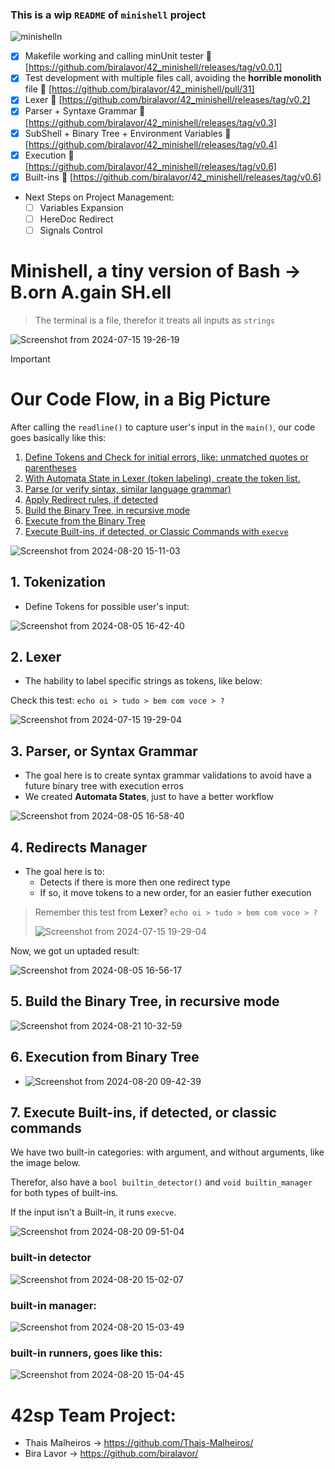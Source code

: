 ### This is a wip ```README``` of `minishell` project

![minishelln](https://github.com/biralavor/42_minishell/assets/80487147/9718ee86-fbb4-4625-b6cf-56176eb9d1a0)

- [x] Makefile working and calling minUnit tester :tada: [https://github.com/biralavor/42_minishell/releases/tag/v0.0.1]
- [x] Test development with multiple files call, avoiding the **horrible monolith** file :tada: [https://github.com/biralavor/42_minishell/pull/31]
- [x] Lexer :tada: [https://github.com/biralavor/42_minishell/releases/tag/v0.2]
- [x] Parser + Syntaxe Grammar :tada: [https://github.com/biralavor/42_minishell/releases/tag/v0.3]
- [x] SubShell + Binary Tree + Environment Variables :tada: [https://github.com/biralavor/42_minishell/releases/tag/v0.4]
- [x] Execution :tada: [https://github.com/biralavor/42_minishell/releases/tag/v0.6]
- [x] Built-ins :tada: [https://github.com/biralavor/42_minishell/releases/tag/v0.6]
- Next Steps on Project Management:
  - [ ] Variables Expansion
  - [ ] HereDoc Redirect
  - [ ] Signals Control

# Minishell, a tiny version of Bash -> B.orn A.gain SH.ell
> The terminal is a file, therefor it treats all inputs as `strings`

![Screenshot from 2024-07-15 19-26-19](https://github.com/user-attachments/assets/2e1d496e-029d-4a42-a11e-bc3f00e6d3d8)

> [!IMPORTANT]
> # Our Code Flow, in a Big Picture
> After calling the `readline()` to capture user's input in the `main()`, our code goes basically like this:
> 
> 1. [Define Tokens and Check for initial errors, like: unmatched quotes or parentheses](https://github.com/biralavor/42_minishell#1-tokenization)
> 2. [With Automata State in Lexer (token labeling), create the token list.](https://github.com/biralavor/42_minishell#2-lexer)
> 3. [Parse (or verify sintax, similar language grammar)](https://github.com/biralavor/42_minishell#3-parser-or-syntax-grammar)
> 4. [Apply Redirect rules, if detected](https://github.com/biralavor/42_minishell#4-redirects-manager)
> 5. [Build the Binary Tree, in recursive mode](https://github.com/biralavor/42_minishell#5-build-the-binary-tree-in-recursive-mode)
> 6. [Execute from the Binary Tree](https://github.com/biralavor/42_minishell#6-execution)
> 7. [Execute Built-ins, if detected, or Classic Commands with `execve`](https://github.com/biralavor/42_minishell#7-execute-built-ins-if-detected-or-classic-commands)

![Screenshot from 2024-08-20 15-11-03](https://github.com/user-attachments/assets/4c8e518f-fec8-493f-b47c-13f6001683a5)


## 1. Tokenization
- Define Tokens for possible user's input:

![Screenshot from 2024-08-05 16-42-40](https://github.com/user-attachments/assets/46778f94-5c54-4bfd-bdab-08b3c74dc5f9)


## 2. Lexer
- The hability to label specific strings as tokens, like below:
  
Check this test: `echo oi > tudo > bem com voce > ?`

![Screenshot from 2024-07-15 19-29-04](https://github.com/user-attachments/assets/52c15a56-6cdc-48d5-b7c0-91a1d2e81ba0)


## 3. Parser, or Syntax Grammar
- The goal here is to create syntax grammar validations to avoid have a future binary tree with execution erros
- We created **Automata States**, just to have a better workflow
  
![Screenshot from 2024-08-05 16-58-40](https://github.com/user-attachments/assets/5b259735-d293-4537-916b-49218f20f573)


## 4. Redirects Manager
- The goal here is to:
  - Detects if there is more then one redirect type
  - If so, it move tokens to a new order, for an easier futher execution
    
> Remember this test from **Lexer**? `echo oi > tudo > bem com voce > ?`
> 
> ![Screenshot from 2024-07-15 19-29-04](https://github.com/user-attachments/assets/52c15a56-6cdc-48d5-b7c0-91a1d2e81ba0)
> 
Now, we got un uptaded result:

![Screenshot from 2024-08-05 16-56-17](https://github.com/user-attachments/assets/e88007e9-aedf-4ff1-954b-5c1698bd1c2b)


## 5. Build the Binary Tree, in recursive mode

![Screenshot from 2024-08-21 10-32-59](https://github.com/user-attachments/assets/678f6672-5e2a-40da-b14d-cbc7e27f452e)


## 6. Execution from Binary Tree
- ![Screenshot from 2024-08-20 09-42-39](https://github.com/user-attachments/assets/98e84684-d146-46c2-b885-dd8a63294d19)

## 7. Execute Built-ins, if detected, or classic commands
We have two built-in categories: with argument, and without arguments, like the image below.

Therefor, also have a `bool builtin_detector()` and `void builtin_manager` for both types of built-ins.

If the input isn't a Built-in, it runs `execve`.

![Screenshot from 2024-08-20 09-51-04](https://github.com/user-attachments/assets/b76bf67a-50a2-40fc-b7fc-ee9df47aab0d)

### built-in detector
![Screenshot from 2024-08-20 15-02-07](https://github.com/user-attachments/assets/d875d654-ca3d-49b8-976f-8bd33555e2d4)

### built-in manager:
![Screenshot from 2024-08-20 15-03-49](https://github.com/user-attachments/assets/5a1317c8-901d-4ec5-b35c-b81ccb1e949e)

### built-in runners, goes like this:
![Screenshot from 2024-08-20 15-04-45](https://github.com/user-attachments/assets/f8eab4cf-872f-475d-af50-8c9668988b97)


# 42sp Team Project:
- Thais Malheiros -> https://github.com/Thais-Malheiros/
- Bira Lavor -> https://github.com/biralavor/
